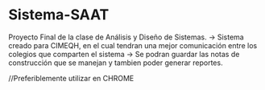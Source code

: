 # Sistema-SAAT
Proyecto Final de la clase de Análisis y Diseño de Sistemas.
-> Sistema creado para CIMEQH, en el cual tendran una mejor comunicación entre los colegios que comparten el sistema
-> Se podran guardar las notas de construcción que se manejan y tambien poder generar reportes.


//Preferiblemente utilizar en CHROME